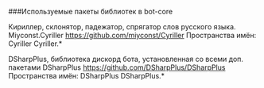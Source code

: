###Используемые пакеты библиотек в bot-core

Кириллер, склонятор, падежатор, спрягатор слов русского языка.
Miyconst.Cyriller
https://github.com/miyconst/Cyriller
Пространства имён:
Cyriller
Cyriller.*

DSharpPlus, библиотека дискорд бота, установленная со всеми доп. пакетами
DSharpPlus
https://github.com/DSharpPlus/DSharpPlus
Пространства имён:
DSharpPlus
DSharpPlus.*